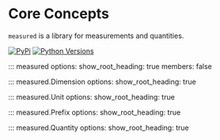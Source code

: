 # Core Concepts

`measured` is a library for measurements and quantities.

[![PyPi](https://img.shields.io/pypi/v/measured)](https://pypi.org/project/measured)
[![Python Versions](https://img.shields.io/pypi/pyversions/measured)](https://pypi.org/project/measured)

::: measured
    options:
        show_root_heading: true
        members: false

::: measured.Dimension
    options:
        show_root_heading: true

::: measured.Unit
    options:
        show_root_heading: true

::: measured.Prefix
    options:
        show_root_heading: true

::: measured.Quantity
    options:
        show_root_heading: true
